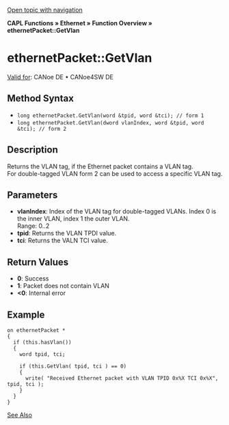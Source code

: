[Open topic with navigation](../../../../../CANoeDEFamily.htm#Topics/CAPLFunctions/IP/Methods/CAPLfunctionGetVlan.md)

**CAPL Functions » Ethernet » Function Overview » ethernetPacket::GetVlan**

# ethernetPacket::GetVlan

[Valid for](../../../Shared/FeatureAvailability.md): CANoe DE • CANoe4SW DE

## Method Syntax

- `long ethernetPacket.GetVlan(word &tpid, word &tci); // form 1`
- `long ethernetPacket.GetVlan(dword vlanIndex, word &tpid, word &tci); // form 2`

## Description

Returns the VLAN tag, if the Ethernet packet contains a VLAN tag.  
For double-tagged VLAN form 2 can be used to access a specific VLAN tag.

## Parameters

- **vlanIndex**: Index of the VLAN tag for double-tagged VLANs. Index 0 is the inner VLAN, index 1 the outer VLAN.  
  Range: 0..2
- **tpid**: Returns the VLAN TPDI value.
- **tci**: Returns the VALN TCI value.

## Return Values

- **0**: Success
- **1**: Packet does not contain VLAN
- **<0**: Internal error

## Example

```plaintext
on ethernetPacket *
{
  if (this.hasVlan())
  {
    word tpid, tci;

    if (this.GetVlan( tpid, tci ) == 0)
    {
      write( "Received Ethernet packet with VLAN TPID 0x%X TCI 0x%X", tpid, tci );
    }
  }
}
```

[See Also](javascript:void(0);)